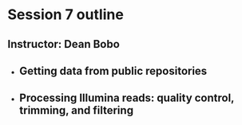 # Session 7 outline

## Instructor: Dean Bobo

* ## Getting data from public repositories

* ## Processing Illumina reads: quality control, trimming, and filtering
